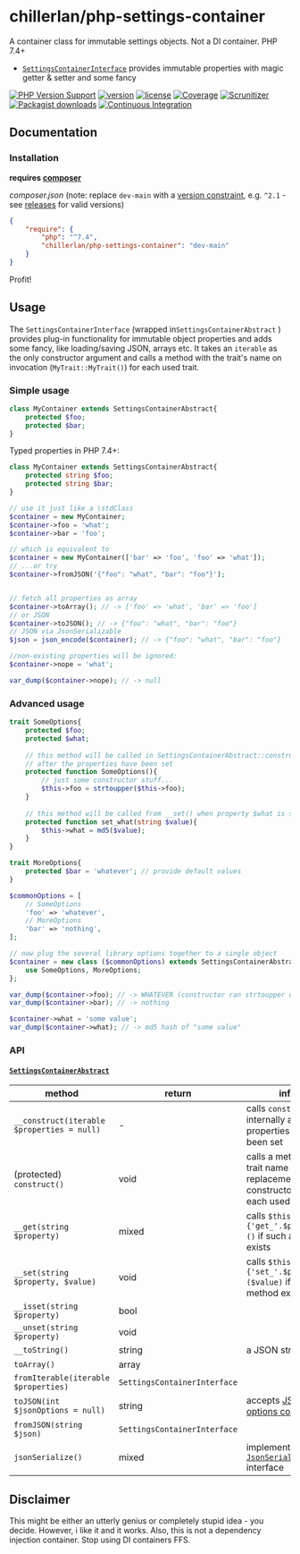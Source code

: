 # chillerlan/php-settings-container

A container class for immutable settings objects. Not a DI container. PHP 7.4+
- [`SettingsContainerInterface`](https://github.com/chillerlan/php-settings-container/blob/main/src/SettingsContainerInterface.php) provides immutable properties with magic getter & setter and some fancy

[![PHP Version Support][php-badge]][php]
[![version][packagist-badge]][packagist]
[![license][license-badge]][license]
[![Coverage][coverage-badge]][coverage]
[![Scrunitizer][scrutinizer-badge]][scrutinizer]
[![Packagist downloads][downloads-badge]][downloads]
[![Continuous Integration][gh-action-badge]][gh-action]

[php-badge]: https://img.shields.io/packagist/php-v/chillerlan/php-settings-container?logo=php&color=8892BF
[php]: https://www.php.net/supported-versions.php
[packagist-badge]: https://img.shields.io/packagist/v/chillerlan/php-settings-container.svg?logo=packagist
[packagist]: https://packagist.org/packages/chillerlan/php-settings-container
[license-badge]: https://img.shields.io/github/license/chillerlan/php-settings-container.svg
[license]: https://github.com/chillerlan/php-settings-container/blob/main/LICENSE
[coverage-badge]: https://img.shields.io/codecov/c/github/chillerlan/php-settings-container.svg?logo=codecov
[coverage]: https://codecov.io/github/chillerlan/php-settings-container
[scrutinizer-badge]: https://img.shields.io/scrutinizer/g/chillerlan/php-settings-container.svg?logo=scrutinizer
[scrutinizer]: https://scrutinizer-ci.com/g/chillerlan/php-settings-container
[downloads-badge]: https://img.shields.io/packagist/dt/chillerlan/php-settings-container.svg?logo=packagist
[downloads]: https://packagist.org/packages/chillerlan/php-settings-container/stats
[gh-action-badge]: https://github.com/chillerlan/php-settings-container/workflows/CI/badge.svg
[gh-action]: https://github.com/chillerlan/php-settings-container/actions?query=workflow%3A%22CI%22

## Documentation

### Installation
**requires [composer](https://getcomposer.org)**

*composer.json* (note: replace `dev-main` with a [version constraint](https://getcomposer.org/doc/articles/versions.md#writing-version-constraints), e.g. `^2.1` - see [releases](https://github.com/chillerlan/php-settings-container/releases) for valid versions)
```json
{
	"require": {
		"php": "^7.4",
		"chillerlan/php-settings-container": "dev-main"
	}
}
```

Profit!

## Usage

The `SettingsContainerInterface` (wrapped in`SettingsContainerAbstract` ) provides plug-in functionality for immutable object properties and adds some fancy, like loading/saving JSON, arrays etc. 
It takes an `iterable` as the only constructor argument and calls a method with the trait's name on invocation (`MyTrait::MyTrait()`) for each used trait.

### Simple usage
```php
class MyContainer extends SettingsContainerAbstract{
	protected $foo;
	protected $bar;
}
```
Typed properties in PHP 7.4+:
```php
class MyContainer extends SettingsContainerAbstract{
	protected string $foo;
	protected string $bar;
}
```

```php
// use it just like a \stdClass
$container = new MyContainer;
$container->foo = 'what';
$container->bar = 'foo';

// which is equivalent to 
$container = new MyContainer(['bar' => 'foo', 'foo' => 'what']);
// ...or try
$container->fromJSON('{"foo": "what", "bar": "foo"}');


// fetch all properties as array
$container->toArray(); // -> ['foo' => 'what', 'bar' => 'foo']
// or JSON
$container->toJSON(); // -> {"foo": "what", "bar": "foo"}
// JSON via JsonSerializable
$json = json_encode($container); // -> {"foo": "what", "bar": "foo"}

//non-existing properties will be ignored:
$container->nope = 'what';

var_dump($container->nope); // -> null
```

### Advanced usage
```php
trait SomeOptions{
	protected $foo;
	protected $what;
	
	// this method will be called in SettingsContainerAbstract::construct()
	// after the properties have been set
	protected function SomeOptions(){
		// just some constructor stuff...
		$this->foo = strtoupper($this->foo);
	}
	
	// this method will be called from __set() when property $what is set
	protected function set_what(string $value){
		$this->what = md5($value);
	}
}

trait MoreOptions{
	protected $bar = 'whatever'; // provide default values
}
```

```php
$commonOptions = [
	// SomeOptions
	'foo' => 'whatever', 
	// MoreOptions
	'bar' => 'nothing',
];

// now plug the several library options together to a single object 
$container = new class ($commonOptions) extends SettingsContainerAbstract{
	use SomeOptions, MoreOptions;
};

var_dump($container->foo); // -> WHATEVER (constructor ran strtoupper on the value)
var_dump($container->bar); // -> nothing

$container->what = 'some value';
var_dump($container->what); // -> md5 hash of "some value"
```

### API

#### [`SettingsContainerAbstract`](https://github.com/chillerlan/php-settings-container/blob/main/src/SettingsContainerAbstract.php)

method | return  | info
-------- | ----  | -----------
`__construct(iterable $properties = null)` | - | calls `construct()` internally after the properties have been set
(protected) `construct()` | void | calls a method with trait name as replacement constructor for each used trait
`__get(string $property)` | mixed | calls `$this->{'get_'.$property}()` if such a method exists
`__set(string $property, $value)` | void | calls `$this->{'set_'.$property}($value)` if such a method exists
`__isset(string $property)` | bool | 
`__unset(string $property)` | void | 
`__toString()` | string | a JSON string
`toArray()` | array | 
`fromIterable(iterable $properties)` | `SettingsContainerInterface` | 
`toJSON(int $jsonOptions = null)` | string | accepts [JSON options constants](http://php.net/manual/json.constants.php)
`fromJSON(string $json)` | `SettingsContainerInterface` | 
`jsonSerialize()` | mixed | implements the [`JsonSerializable`](https://www.php.net/manual/en/jsonserializable.jsonserialize.php) interface

## Disclaimer
This might be either an utterly genius or completely stupid idea - you decide. However, i like it and it works.
Also, this is not a dependency injection container. Stop using DI containers FFS.
